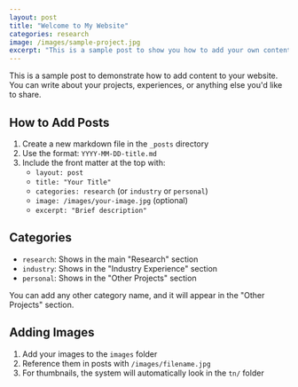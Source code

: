 ```yaml
---
layout: post
title: "Welcome to My Website"
categories: research
image: /images/sample-project.jpg
excerpt: "This is a sample post to show you how to add your own content to the website."
---
```


This is a sample post to demonstrate how to add content to your website. You can write about your projects, experiences, or anything else you'd like to share.

## How to Add Posts

1. Create a new markdown file in the `_posts` directory
2. Use the format: `YYYY-MM-DD-title.md`
3. Include the front matter at the top with:
   - `layout: post`
   - `title: "Your Title"`
   - `categories: research` (or `industry` or `personal`)
   - `image: /images/your-image.jpg` (optional)
   - `excerpt: "Brief description"`

## Categories

- `research`: Shows in the main "Research" section
- `industry`: Shows in the "Industry Experience" section  
- `personal`: Shows in the "Other Projects" section

You can add any other category name, and it will appear in the "Other Projects" section.

## Adding Images

1. Add your images to the `images` folder
2. Reference them in posts with `/images/filename.jpg`
3. For thumbnails, the system will automatically look in the `tn/` folder
